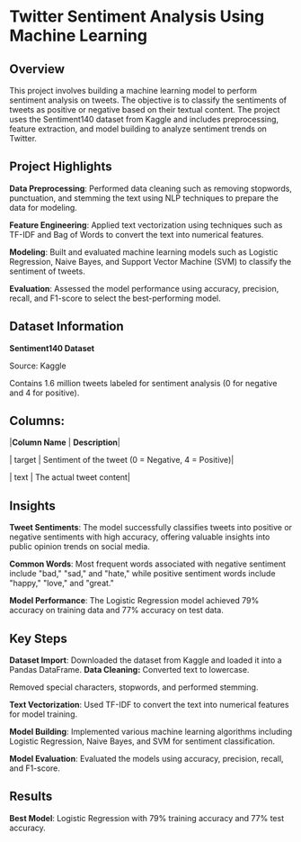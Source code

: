 # **Twitter Sentiment Analysis Using Machine Learning**

## **Overview**

This project involves building a machine learning model to perform sentiment analysis on tweets. The objective is to classify the sentiments of tweets as positive or negative based on their textual content. The project uses the Sentiment140 dataset from Kaggle and includes preprocessing, feature extraction, and model building to analyze sentiment trends on Twitter.

## **Project Highlights**

**Data Preprocessing**: Performed data cleaning such as removing stopwords, punctuation, and stemming the text using NLP techniques to prepare the data for modeling.

**Feature Engineering**: Applied text vectorization using techniques such as TF-IDF and Bag of Words to convert the text into numerical features.

**Modeling**: Built and evaluated machine learning models such as Logistic Regression, Naive Bayes, and Support Vector Machine (SVM) to classify the sentiment of tweets.

**Evaluation**: Assessed the model performance using accuracy, precision, recall, and F1-score to select the best-performing model.

## **Dataset Information**

**Sentiment140 Dataset**

Source: Kaggle

Contains 1.6 million tweets labeled for sentiment analysis (0 for negative and 4 for positive).

## **Columns:**

|**Column Name**	|   **Description**|

| target	        |   Sentiment of the tweet (0 = Negative, 4 = Positive)|

|  text	          |   The actual tweet content|

## **Insights**

**Tweet Sentiments**: The model successfully classifies tweets into positive or negative sentiments with high accuracy, offering valuable insights into public opinion trends on social media.

**Common Words**: Most frequent words associated with negative sentiment include "bad," "sad," and "hate," while positive sentiment words include "happy," "love," and "great."

**Model Performance**: The Logistic Regression model achieved 79% accuracy on training data and 77% accuracy on test data.

## **Key Steps**

**Dataset Import**: Downloaded the dataset from Kaggle and loaded it into a Pandas DataFrame.
**Data Cleaning:**
Converted text to lowercase.

Removed special characters, stopwords, and performed stemming.

**Text Vectorization**: Used TF-IDF to convert the text into numerical features for model training.

**Model Building**: Implemented various machine learning algorithms including Logistic Regression, Naive Bayes, and SVM for sentiment classification.

**Model Evaluation**: Evaluated the models using accuracy, precision, recall, and F1-score.

## **Results**

**Best Model**: Logistic Regression with 79% training accuracy and 77% test accuracy.
